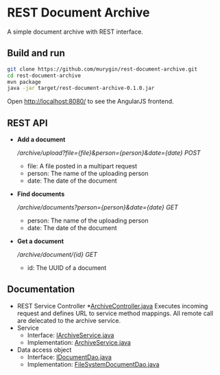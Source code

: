 REST Document Archive
=====================

A simple document archive with REST interface.

Build and run
-------------

```bash
git clone https://github.com/murygin/rest-document-archive.git
cd rest-document-archive
mvn package
java -jar target/rest-document-archive-0.1.0.jar
```

Open [http://localhost:8080/](http://localhost:8080/) to see the AngularJS frontend.

REST API
--------

* **Add a document**
 
   */archive/upload?file={file}&person={person}&date={date} POST*

  * file: A file posted in a multipart request
  * person: The name of the uploading person
  * date: The date of the document
   
* **Find documents**

   */archive/documents?person={person}&date={date} GET*

  * person: The name of the uploading person
  * date: The date of the document
   
* **Get a document**  

   */archive/document/{id} GET*                                  

  * id: The UUID of a document

Documentation
-------------

* REST Service Controller
  *[ArchiveController.java](https://github.com/murygin/rest-document-archive/blob/master/src/main/java/org/murygin/archive/rest/ArchiveController.java)
   Executes incoming request and defines URL to service method mappings. All remote call are delecated to the archive service.
* Service
  * Interface: [IArchiveService.java](https://github.com/murygin/rest-document-archive/blob/master/src/main/java/org/murygin/archive/service/IArchiveService.java)
  * Implementation: [ArchiveService.java](https://github.com/murygin/rest-document-archive/blob/master/src/main/java/org/murygin/archive/service/ArchiveService.java)
* Data access object
  * Interface: [IDocumentDao.java](https://github.com/murygin/rest-document-archive/blob/master/src/main/java/org/murygin/archive/dao/IDocumentDao.java)
  * Implementation: [FileSystemDocumentDao.java](https://github.com/murygin/rest-document-archive/blob/master/src/main/java/org/murygin/archive/dao/FileSystemDocumentDao.java)
